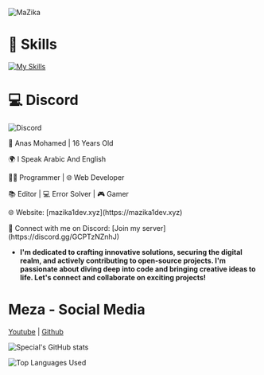 ![MaZika](https://readme-typing-svg.herokuapp.com?font=Fira+Code&pause=1000&color=3c99d4&width=435&lines=Hi+guys%2C+I'm+MaZika+%F0%9F%91%8B)


# 🔧 Skills

[![My Skills](https://skillicons.dev/icons?i=html,css,js,ts,mongodb,nodejs,express,vscode,figma,photoshop)](https://discord.gg/wbqYJG4HDd)

# 💻 Discord
![Discord](https://discord.c99.nl/widget/theme-2/555873880384995329.png)

<p>👤 Anas Mohamed  |  16 Years Old</p>
<p>🌍 I Speak Arabic And English</p>
<p>👨‍💻 Programmer | 🌐 Web Developer</p>
<p>📚 Editor | 💻 Error Solver | 🎮 Gamer</p>

<p>🌐 Website: [mazika1dev.xyz](https://mazika1dev.xyz)</p>
<p>💬 Connect with me on Discord: [Join my server](https://discord.gg/GCPTzNZnhJ)</p>

- **I'm dedicated to crafting innovative solutions, securing the digital realm, and actively contributing to open-source projects. I'm passionate about diving deep into code and bringing creative ideas to life. Let's connect and collaborate on exciting projects!**

# Meza - Social Media

[Youtube](https://www.youtube.com/@specialstudioar) | [Github](https://github.com/specialstudioar)

![Special's GitHub stats](https://github-readme-stats.vercel.app/api?username=specialstudioar&show_icons=true&theme=transparent)

![Top Languages Used](https://github-readme-stats.vercel.app/api/top-langs/?username=specialstudioar&layout=donut)
